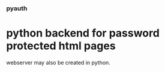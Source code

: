 <h3>pyauth</h3>
<h1>python backend for password protected html pages</h1>
<p>webserver may also be created in python.</p>
